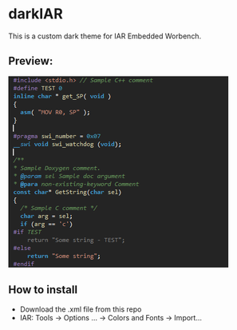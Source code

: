 # darkIAR
This is a custom dark theme for IAR Embedded Worbench.

## Preview:
![preview](img/customdark10.png "Preview")

## How to install
- Download the .xml file from this repo
- IAR: Tools -> Options ... -> Colors and Fonts -> Import... 
